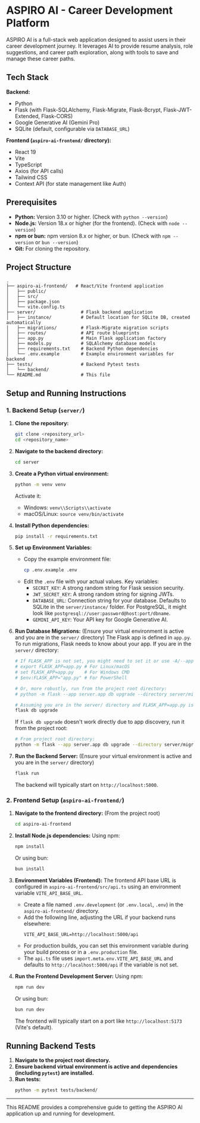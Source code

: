 # ASPIRO AI - Career Development Platform

ASPIRO AI is a full-stack web application designed to assist users in their career development journey. It leverages AI to provide resume analysis, role suggestions, and career path exploration, along with tools to save and manage these career paths.

## Tech Stack

**Backend:**
*   Python
*   Flask (with Flask-SQLAlchemy, Flask-Migrate, Flask-Bcrypt, Flask-JWT-Extended, Flask-CORS)
*   Google Generative AI (Gemini Pro)
*   SQLite (default, configurable via `DATABASE_URL`)

**Frontend (`aspiro-ai-frontend/` directory):**
*   React 19
*   Vite
*   TypeScript
*   Axios (for API calls)
*   Tailwind CSS
*   Context API (for state management like Auth)

## Prerequisites

*   **Python:** Version 3.10 or higher. (Check with `python --version`)
*   **Node.js:** Version 18.x or higher (for the frontend). (Check with `node --version`)
*   **npm or bun:** npm version 8.x or higher, or bun. (Check with `npm --version` or `bun --version`)
*   **Git:** For cloning the repository.

## Project Structure

```
.
├── aspiro-ai-frontend/   # React/Vite frontend application
│   ├── public/
│   ├── src/
│   ├── package.json
│   └── vite.config.ts
├── server/                 # Flask backend application
│   ├── instance/           # Default location for SQLite DB, created automatically
│   ├── migrations/         # Flask-Migrate migration scripts
│   ├── routes/             # API route blueprints
│   ├── app.py              # Main Flask application factory
│   ├── models.py           # SQLAlchemy database models
│   ├── requirements.txt    # Backend Python dependencies
│   └── .env.example        # Example environment variables for backend
├── tests/                  # Backend Pytest tests
│   └── backend/
└── README.md               # This file
```

## Setup and Running Instructions

### 1. Backend Setup (`server/`)

1.  **Clone the repository:**
    ```bash
    git clone <repository_url>
    cd <repository_name>
    ```

2.  **Navigate to the backend directory:**
    ```bash
    cd server
    ```

3.  **Create a Python virtual environment:**
    ```bash
    python -m venv venv
    ```
    Activate it:
    *   Windows: `venv\\Scripts\\activate`
    *   macOS/Linux: `source venv/bin/activate`

4.  **Install Python dependencies:**
    ```bash
    pip install -r requirements.txt
    ```

5.  **Set up Environment Variables:**
    *   Copy the example environment file:
        ```bash
        cp .env.example .env
        ```
    *   Edit the `.env` file with your actual values. Key variables:
        *   `SECRET_KEY`: A strong random string for Flask session security.
        *   `JWT_SECRET_KEY`: A strong random string for signing JWTs.
        *   `DATABASE_URL`: Connection string for your database. Defaults to SQLite in the `server/instance/` folder. For PostgreSQL, it might look like `postgresql://user:password@host:port/dbname`.
        *   `GEMINI_API_KEY`: Your API key for Google Generative AI.

6.  **Run Database Migrations:**
    (Ensure your virtual environment is active and you are in the `server/` directory)
    The Flask app is defined in `app.py`. To run migrations, Flask needs to know about your app.
    If you are in the `server/` directory:
    ```bash
    # If FLASK_APP is not set, you might need to set it or use -A/--app
    # export FLASK_APP=app.py # For Linux/macOS
    # set FLASK_APP=app.py    # For Windows CMD
    # $env:FLASK_APP="app.py" # For PowerShell

    # Or, more robustly, run from the project root directory:
    # python -m flask --app server.app db upgrade --directory server/migrations

    # Assuming you are in the server/ directory and FLASK_APP=app.py is understood:
    flask db upgrade
    ```
    If `flask db upgrade` doesn't work directly due to app discovery, run it from the project root:
    ```bash
    # From project root directory:
    python -m flask --app server.app db upgrade --directory server/migrations
    ```


7.  **Run the Backend Server:**
    (Ensure your virtual environment is active and you are in the `server/` directory)
    ```bash
    flask run
    ```
    The backend will typically start on `http://localhost:5000`.

### 2. Frontend Setup (`aspiro-ai-frontend/`)

1.  **Navigate to the frontend directory:**
    (From the project root)
    ```bash
    cd aspiro-ai-frontend
    ```

2.  **Install Node.js dependencies:**
    Using npm:
    ```bash
    npm install
    ```
    Or using bun:
    ```bash
    bun install
    ```

3.  **Environment Variables (Frontend):**
    The frontend API base URL is configured in `aspiro-ai-frontend/src/api.ts` using an environment variable `VITE_API_BASE_URL`.
    *   Create a file named `.env.development` (or `.env.local`, `.env`) in the `aspiro-ai-frontend/` directory.
    *   Add the following line, adjusting the URL if your backend runs elsewhere:
        ```env
        VITE_API_BASE_URL=http://localhost:5000/api
        ```
    *   For production builds, you can set this environment variable during your build process or in a `.env.production` file.
    *   The `api.ts` file uses `import.meta.env.VITE_API_BASE_URL` and defaults to `http://localhost:5000/api` if the variable is not set.

4.  **Run the Frontend Development Server:**
    Using npm:
    ```bash
    npm run dev
    ```
    Or using bun:
    ```bash
    bun run dev
    ```
    The frontend will typically start on a port like `http://localhost:5173` (Vite's default).

## Running Backend Tests

1.  **Navigate to the project root directory.**
2.  **Ensure backend virtual environment is active and dependencies (including `pytest`) are installed.**
3.  **Run tests:**
    ```bash
    python -m pytest tests/backend/
    ```

---

This README provides a comprehensive guide to getting the ASPIRO AI application up and running for development.
